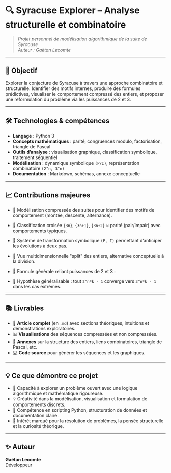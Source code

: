 # 🔍 Syracuse Explorer – Analyse structurelle et combinatoire

> _Projet personnel de modélisation algorithmique de la suite de Syracuse_  
> _Auteur : Gaëtan Lecomte_

---

## 🎯 Objectif

Explorer la conjecture de Syracuse à travers une approche combinatoire et structurelle. Identifier des motifs internes, produire des formules prédictives, visualiser le comportement compressé des entiers, et proposer une reformulation du problème via les puissances de 2 et 3.

---

## 🛠️ Technologies & compétences

- **Langage** : Python 3
- **Concepts mathématiques** : parité, congruences modulo, factorisation, triangle de Pascal
- **Outils d’analyse** : visualisation graphique, classification symbolique, traitement séquentiel
- **Modélisation** : dynamique symbolique `(P/I)`, représentation combinatoire `(2^n, 3^n)`
- **Documentation** : Markdown, schémas, annexe conceptuelle

---

## 📈 Contributions majeures

- 🔸 Modélisation compressée des suites pour identifier des motifs de comportement (montée, descente, alternance).
- 🔸 Classification croisée `{3n}`, `{3n+1}`, `{3n+2}` × parité (pair/impair) avec comportements typiques.
- 🔸 Système de transformation symbolique `(P, I)` permettant d’anticiper les évolutions à deux pas.
- 🔸 Vue multidimensionnelle "split" des entiers, alternative conceptuelle à la division.
- 🔸 Formule générale reliant puissances de 2 et 3 :

- 🔸 Hypothèse généralisable : tout `2^n*k - 1` converge vers `3^n*k - 1` dans les cas extrêmes.

---

## 📚 Livrables

- 📄 **Article complet** (en `.md`) avec sections théoriques, intuitions et démonstrations exploratoires.
- 📊 **Visualisations** des séquences compressées et non compressées.
- 📜 **Annexes** sur la structure des entiers, liens combinatoires, triangle de Pascal, etc.
- 💻 **Code source** pour générer les séquences et les graphiques.

---

## 💡 Ce que démontre ce projet

- 🔬 Capacité à explorer un problème ouvert avec une logique algorithmique et mathématique rigoureuse.
- 💡 Créativité dans la modélisation, visualisation et formulation de comportements discrets.
- 🧰 Compétence en scripting Python, structuration de données et documentation claire.
- 📐 Intérêt marqué pour la résolution de problèmes, la pensée structurelle et la curiosité théorique.

---



## ✨ Auteur

**Gaëtan Lecomte**  
Développeur

